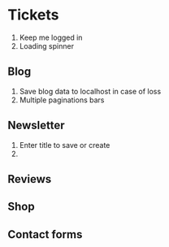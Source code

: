 # Tickets

1. Keep me logged in
2. Loading spinner

## Blog

1. Save blog data to localhost in case of loss
2. Multiple paginations bars

## Newsletter
1. Enter title to save or create
2. 
## Reviews

## Shop

## Contact forms
